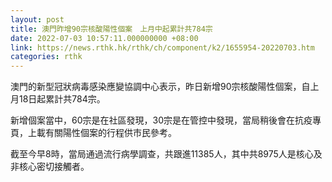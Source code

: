 ```yaml
---
layout: post
title: 澳門昨增90宗核酸陽性個案　上月中起累計共784宗
date: 2022-07-03 10:57:11.000000000 +08:00
link: https://news.rthk.hk/rthk/ch/component/k2/1655954-20220703.htm
categories: rthk
---
```


澳門的新型冠狀病毒感染應變協調中心表示，昨日新增90宗核酸陽性個案，自上月18日起累計共784宗。

新增個案當中，60宗是在社區發現，30宗是在管控中發現，當局稍後會在抗疫專頁，上載有關陽性個案的行程供市民參考。

截至今早8時，當局通過流行病學調查，共跟進11385人，其中共8975人是核心及非核心密切接觸者。

